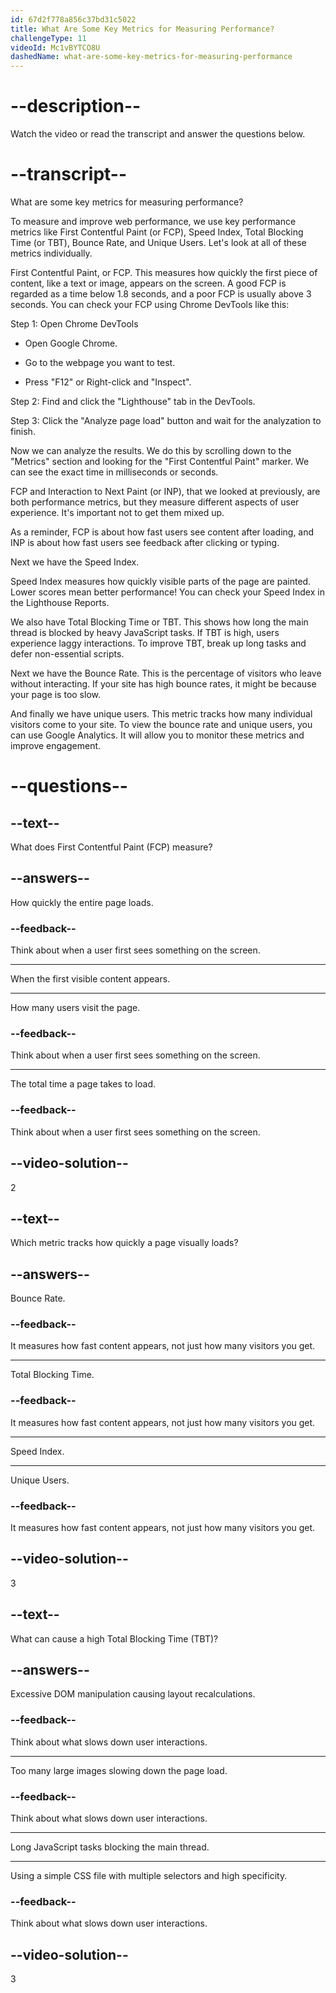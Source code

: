 ```yaml
---
id: 67d2f778a856c37bd31c5022
title: What Are Some Key Metrics for Measuring Performance?
challengeType: 11
videoId: Mc1vBYTCO8U
dashedName: what-are-some-key-metrics-for-measuring-performance
---
```


# --description--

Watch the video or read the transcript and answer the questions below.

# --transcript--

What are some key metrics for measuring performance?

To measure and improve web performance, we use key performance metrics like First Contentful Paint (or FCP), Speed Index, Total Blocking Time (or TBT), Bounce Rate, and Unique Users. Let's look at all of these metrics individually.

First Contentful Paint, or FCP. This measures how quickly the first piece of content, like a text or image, appears on the screen. A good FCP is regarded as a time below 1.8 seconds, and a poor FCP is usually above 3 seconds. You can check your FCP using Chrome DevTools like this:

Step 1: Open Chrome DevTools

- Open Google Chrome.

- Go to the webpage you want to test.

- Press "F12" or Right-click and "Inspect".

Step 2: Find and click the "Lighthouse" tab in the DevTools.

Step 3: Click the "Analyze page load" button and wait for the analyzation to finish.

Now we can analyze the results. We do this by scrolling down to the "Metrics" section and looking for the "First Contentful Paint" marker. We can see the exact time in milliseconds or seconds.

FCP and Interaction to Next Paint (or INP), that we looked at previously, are both performance metrics, but they measure different aspects of user experience. It's important not to get them mixed up.

As a reminder, FCP is about how fast users see content after loading, and INP is about how fast users see feedback after clicking or typing.

Next we have the Speed Index.

Speed Index measures how quickly visible parts of the page are painted. Lower scores mean better performance! You can check your Speed Index in the Lighthouse Reports.

We also have Total Blocking Time or TBT. This shows how long the main thread is blocked by heavy JavaScript tasks. If TBT is high, users experience laggy interactions. To improve TBT, break up long tasks and defer non-essential scripts.

Next we have the Bounce Rate. This is the percentage of visitors who leave without interacting. If your site has high bounce rates, it might be because your page is too slow.

And finally we have unique users. This metric tracks how many individual visitors come to your site. To view the bounce rate and unique users, you can use Google Analytics. It will allow you to monitor these metrics and improve engagement.

# --questions--

## --text--

What does First Contentful Paint (FCP) measure?

## --answers--

How quickly the entire page loads.

### --feedback--

Think about when a user first sees something on the screen.

---

When the first visible content appears.

---

How many users visit the page.

### --feedback--

Think about when a user first sees something on the screen.

---

The total time a page takes to load.

### --feedback--

Think about when a user first sees something on the screen.

## --video-solution--

2

## --text--

Which metric tracks how quickly a page visually loads?

## --answers--

Bounce Rate.

### --feedback--

It measures how fast content appears, not just how many visitors you get.

---

Total Blocking Time.

### --feedback--

It measures how fast content appears, not just how many visitors you get.

---

Speed Index.

---

Unique Users.

### --feedback--

It measures how fast content appears, not just how many visitors you get.

## --video-solution--

3

## --text--

What can cause a high Total Blocking Time (TBT)?

## --answers--

Excessive DOM manipulation causing layout recalculations.

### --feedback--

Think about what slows down user interactions.

---

Too many large images slowing down the page load.

### --feedback--

Think about what slows down user interactions.

---

Long JavaScript tasks blocking the main thread.

---

Using a simple CSS file with multiple selectors and high specificity.

### --feedback--

Think about what slows down user interactions.

## --video-solution--

3
